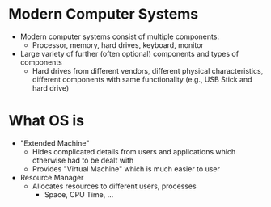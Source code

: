 # Modern Computer Systems
- Modern computer systems consist of multiple components:
	- Processor, memory, hard drives, keyboard, monitor
- Large variety of further (often optional) components and types of components
	- Hard drives from different vendors, different physical characteristics, different components with same functionality (e.g., USB Stick and hard drive)
# What OS is
- "Extended Machine"
	- Hides complicated details from users and applications which otherwise had to be dealt with
	- Provides "Virtual Machine" which is much easier to user
- Resource Manager
	- Allocates resources to different users, processes
		- Space, CPU Time, ...
